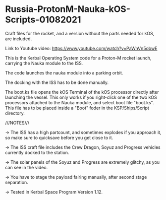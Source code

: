 # Russia-ProtonM-Nauka-kOS-Scripts-01082021

Craft files for the rocket, and a version without the parts needed for kOS, are included.

Link to Youtube video:
https://www.youtube.com/watch?v=PaWnVn5obwE

This is the Kerbal Operating System code for a Proton-M rocket launch, carrying the Nauka module to the ISS.

The code launches the nauka module into a parking orbit.

The docking with the ISS has to be done manually.

The boot.ks file opens the kOS Terminal of the kOS processor directly after launching the vessel. This only works if you right-click one of the two kOS processors attached to the Nauka module, and select boot file "boot.ks". This file has to be placed inside a "Boot" foder in the KSP/Ships/Script directory.

///NOTES///

-> The ISS has a high partcount, and sometimes explodes if you approach it, so make sure to quicksave before you get close to it.

-> The ISS craft file includes the Crew Dragon, Soyuz and Progress vehicles currently docked to the station.

-> The solar panels of the Soyuz and Progress are extremely glitchy, as you can see in the video.

-> You have to stage the payload fairing manually, after second stage separation.

-> Tested in Kerbal Space Program Version 1.12.
